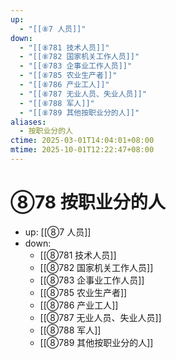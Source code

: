 ```yaml
---
up:
  - "[[⑧7 人员]]"
down:
  - "[[⑧781 技术人员]]"
  - "[[⑧782 国家机关工作人员]]"
  - "[[⑧783 企事业工作人员]]"
  - "[[⑧785 农业生产者]]"
  - "[[⑧786 产业工人]]"
  - "[[⑧787 无业人员、失业人员]]"
  - "[[⑧788 军人]]"
  - "[[⑧789 其他按职业分的人]]"
aliases:
  - 按职业分的人
ctime: 2025-03-01T14:04:01+08:00
mtime: 2025-10-01T12:22:47+08:00
---
```


# ⑧78 按职业分的人

- up: [[⑧7 人员]]
- down:	
	- [[⑧781 技术人员]]
	- [[⑧782 国家机关工作人员]]
	- [[⑧783 企事业工作人员]]
	- [[⑧785 农业生产者]]
	- [[⑧786 产业工人]]
	- [[⑧787 无业人员、失业人员]]
	- [[⑧788 军人]]
	- [[⑧789 其他按职业分的人]]
	
